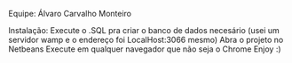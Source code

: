 Equipe: Álvaro Carvalho Monteiro

Instalação:
Execute o .SQL pra criar o banco de dados necesário (usei um servidor wamp e o endereço foi LocalHost:3066 mesmo)
Abra o projeto no Netbeans
Execute em qualquer navegador que não seja o Chrome
Enjoy :)